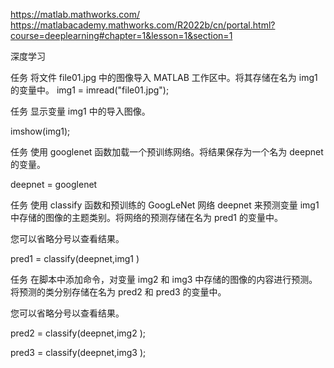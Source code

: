 
https://matlab.mathworks.com/
https://matlabacademy.mathworks.com/R2022b/cn/portal.html?course=deeplearning#chapter=1&lesson=1&section=1


深度学习

任务
将文件 file01.jpg 中的图像导入 MATLAB 工作区中。将其存储在名为 img1 的变量中。
img1 = imread("file01.jpg");




任务
显示变量 img1 中的导入图像。

imshow(img1);


任务
使用 googlenet 函数加载一个预训练网络。将结果保存为一个名为 deepnet 的变量。


deepnet  = googlenet


任务
使用 classify 函数和预训练的 GoogLeNet 网络 deepnet 来预测变量 img1 中存储的图像的主题类别。将网络的预测存储在名为 pred1 的变量中。

您可以省略分号以查看结果。


pred1  = classify(deepnet,img1 )



任务
在脚本中添加命令，对变量 img2 和 img3 中存储的图像的内容进行预测。将预测的类分别存储在名为 pred2 和 pred3 的变量中。

您可以省略分号以查看结果。



pred2  = classify(deepnet,img2  );

pred3  = classify(deepnet,img3  );








